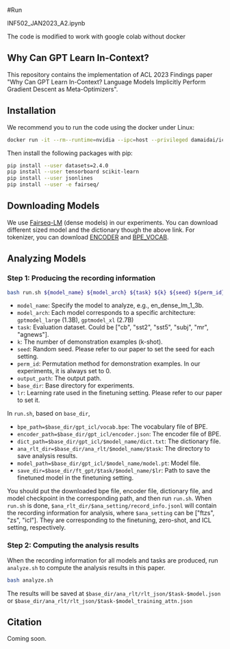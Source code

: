 #Run

INF502_JAN2023_A2.ipynb

The code is modified to work with google colab without docker

## Why Can GPT Learn In-Context?
This repository contains the implementation of ACL 2023 Findings paper "Why Can GPT Learn In-Context? Language Models Implicitly Perform Gradient Descent as Meta-Optimizers".

## Installation
We recommend you to run the code using the docker under Linux:
```bash
docker run -it --rm--runtime=nvidia --ipc=host --privileged damaidai/icl:v1 bash
```
Then install the following packages with pip:
```bash
pip install --user datasets=2.4.0
pip install --user tensorboard scikit-learn
pip install --user jsonlines
pip install --user -e fairseq/
```

## Downloading Models
We use [Fairseq-LM](https://github.com/facebookresearch/fairseq/tree/main/examples/moe_lm) (dense models) in our experiments. You can download different sized model and the dictionary though the above link. For tokenizer, you can download [ENCODER](https://dl.fbaipublicfiles.com/fairseq/gpt2_bpe/encoder.json) and [BPE_VOCAB](https://dl.fbaipublicfiles.com/fairseq/gpt2_bpe/vocab.bpe).

## Analyzing Models

### Step 1: Producing the recording information
```bash
bash run.sh ${model_name} ${model_arch} ${task} ${k} ${seed} ${perm_id} ${output_path} ${base_dir} ${lr}
```
- `model_name`: Specify the model to analyze, e.g., en_dense_lm_1_3b.
- `model_arch`: Each model corresponds to a specific architecture: `gptmodel_large` (1.3B), `gptmodel_xl` (2.7B)
- `task`: Evaluation dataset. Could be ["cb", "sst2", "sst5", "subj", "mr", "agnews"].
- `k`: The number of demonstration examples (k-shot).
- `seed`: Random seed. Please refer to our paper to set the seed for each setting.
- `perm_id`: Permutation method for demonstration examples. In our experiments, it is always set to 0. 
- `output_path`: The output path.
- `base_dir`: Base directory for experiments. 
- `lr`: Learning rate used in the finetuning setting. Please refer to our paper to set it.

In `run.sh`, based on `base_dir`, 
- `bpe_path=$base_dir/gpt_icl/vocab.bpe`: The vocabulary file of BPE.
- `encoder_path=$base_dir/gpt_icl/encoder.json`: The encoder file of BPE.
- `dict_path=$base_dir/gpt_icl/$model_name/dict.txt`: The dictionary file.
- `ana_rlt_dir=$base_dir/ana_rlt/$model_name/$task`: The directory to save analysis results. 
- `model_path=$base_dir/gpt_icl/$model_name/model.pt`: Model file.
- `save_dir=$base_dir/ft_gpt/$task/$model_name/$lr`: Path to save the finetuned model in the finetuning setting. 

You should put the downloaded bpe file, encoder file, dictionary file, and model checkpoint in the corresponding path, and then run `run.sh`. When `run.sh` is done, `$ana_rlt_dir/$ana_setting/record_info.jsonl` will contain the recording information for analysis, where `$ana_setting` can be ["ftzs", "zs", "icl"]. They are corresponding to the finetuning, zero-shot, and ICL setting, respectively. 

### Step 2: Computing the analysis results
When the recording information for all models and tasks are produced, run `analyze.sh` to compute the analysis results in this paper. 
```bash
bash analyze.sh
```
The results will be saved at `$base_dir/ana_rlt/rlt_json/$task-$model.json` or `$base_dir/ana_rlt/rlt_json/$task-$model_training_attn.json`

## Citation
Coming soon.
